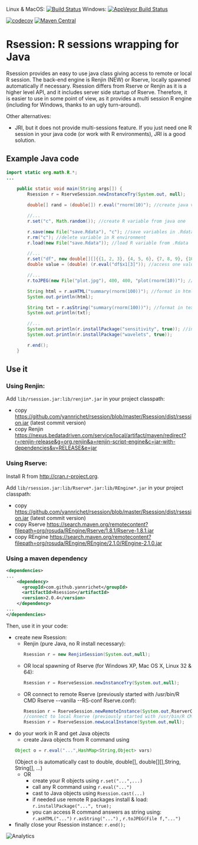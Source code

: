 Linux & MacOS: [![Build Status](https://travis-ci.org/yannrichet/rsession.png)](https://travis-ci.org/yannrichet/rsession)
Windows: [![AppVeyor Build Status](https://ci.appveyor.com/api/projects/status/github/yannrichet/rsession?branch=master&svg=true)](https://ci.appveyor.com/project/yannrichet/rsession)

[![codecov](https://codecov.io/gh/yannrichet/rsession/branch/master/graph/badge.svg)](https://codecov.io/gh/yannrichet/rsession)
[![Maven Central](https://maven-badges.herokuapp.com/maven-central/com.github.yannrichet/Rsession/badge.svg)](https://maven-badges.herokuapp.com/maven-central/com.github.yannrichet/Rsession)

# Rsession: R sessions wrapping for Java #

Rsession provides an easy to use java class giving access to remote or local R session. The back-end engine is Renjin (NEW) or Rserve, locally spawned automatically if necessary.
Rsession differs from Rserve or Renjin as it is a higher level API, and it includes server side startup of Rserve. Therefore, it is easier to use in some point of view, as it provides a multi session R engine (including for Windows, thanks to an ugly turn-around).

Other alternatives:
  * JRI, but it does not provide multi-sessions feature. If you just need one R session in your java code (or work with R environments), JRI is a good solution.

## Example Java code ##
```java
import static org.math.R.*;
...
 
    public static void main(String args[]) {
        Rsession r = RserveSession.newInstanceTry(System.out, null);

        double[] rand = (double[]) r.eval("rnorm(10)"); //create java variable from R command

        //...
        r.set("c", Math.random()); //create R variable from java one

        r.save(new File("save.Rdata"), "c"); //save variables in .Rdata
        r.rm("c"); //delete variable in R environment
        r.load(new File("save.Rdata")); //load R variable from .Rdata

        //...
        r.set("df", new double[][]{{1, 2, 3}, {4, 5, 6}, {7, 8, 9}, {10, 11, 12}}, "x1", "x2", "x3"); //create data frame from given vectors
        double value = (double) (r.eval("df$x1[3]")); //access one value in data frame

        //...
        r.toJPEG(new File("plot.jpg"), 400, 400, "plot(rnorm(10))"); //create jpeg file from R graphical command (like plot)

        String html = r.asHTML("summary(rnorm(100))"); //format in html using R2HTML
        System.out.println(html);

        String txt = r.asString("summary(rnorm(100))"); //format in text
        System.out.println(txt);

        //...
        System.out.println(r.installPackage("sensitivity", true)); //install and load R package
        System.out.println(r.installPackage("wavelets", true));

        r.end();
    }
```
## Use it ##

### Using Renjin: ###

Add `lib/rsession.jar:lib/renjin*.jar` in your project classpath: 
  * copy https://github.com/yannrichet/rsession/blob/master/Rsession/dist/rsession.jar (latest commit version)
  * copy Renjin https://nexus.bedatadriven.com/service/local/artifact/maven/redirect?r=renjin-release&g=org.renjin&a=renjin-script-engine&c=jar-with-dependencies&v=RELEASE&e=jar

### Using Rserve: ###

Install R from http://cran.r-project.org.

Add `lib/rsession.jar:lib/Rserve*.jar:lib/REngine*.jar` in your project classpath: 
  * copy https://github.com/yannrichet/rsession/blob/master/Rsession/dist/rsession.jar (latest commit version)
  * copy Rserve https://search.maven.org/remotecontent?filepath=org/rosuda/REngine/Rserve/1.8.1/Rserve-1.8.1.jar
  * copy REngine https://search.maven.org/remotecontent?filepath=org/rosuda/REngine/REngine/2.1.0/REngine-2.1.0.jar

### Using a maven dependency ###
```xml
<dependencies>
...
    <dependency>
      <groupId>com.github.yannrichet</groupId>
      <artifactId>Rsession</artifactId>
      <version>2.0.4</version>
    </dependency>
...
</dependencies>
```


Then, use it in your code:
  * create new Rsession:
    * Renjin (pure Java, no R install necessary):
      ```java
      Rsession r = new RenjinSession(System.out,null);
      ```
    * OR local spawning of Rserve (for Windows XP, Mac OS X, Linux 32 & 64):
      ```java
      Rsession r = RserveSession.newInstanceTry(System.out,null);
      ```
    * OR connect to remote Rserve (previously started with /usr/bin/R CMD Rserve --vanilla --RS-conf Rserve.conf):
      ```java
      Rsession r = RserveSession.newRemoteInstance(System.out,RserverConf.parse("R://192.168.1.1"));
      //connect to local Rserve (previously started with /usr/bin/R CMD Rserve --vanilla --RS-conf Rserve.conf):
      Rsession r = RserveSession.newLocalInstance(System.out,null); 
      ```
  * do your work in R and get Java objects
    * create Java objects from R command using
    ```java
    Object o = r.eval("...",HashMap<String,Object> vars)
    ```
    (Object o is automatically cast to double, double[], double[][],String, String[], ...)
    * OR
      * create your R objects using `r.set("...",...)`
      * call any R command using `r.eval("...")`
      * cast to Java objects using `Rsession.cast(...)`
      * if needed use remote R packages install & load: `r.installPackage("...", true);`
      * you can access R command answers as string using: `r.asHTML("...")` `r.asString("...")` , `r.toJPEG(File f,"...")` 
  * finally close your Rsession instance: `r.end(); `

![Analytics](https://ga-beacon.appspot.com/UA-109580-20/rsession)
